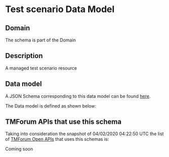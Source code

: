 # Test scenario Data Model

## Domain

The  schema is part of the  Domain

## Description

A managed test scenario resource

## Data model

A JSON Schema corresponding to this data model can be found
[here](https://github.com/tmforum-rand/schemas/blob/candidates/Common/TestScenario.schema.json).

The Data model is defined as shown below:




## TMForum APIs that use this schema

Taking into consideration the snapshot of 04/02/2020 04:22:50 UTC the list of [TMForum Open APIs](https://www.tmforum.org/open-apis/) that uses this schemas is:

Coming soon